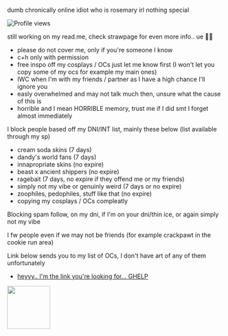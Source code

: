 dumb chronically online idiot who is rosemary irl nothing special

![Profile views](https://visitor-badge.laobi.icu/badge?page_id=pastellcloudy.pastellcloudy)

still working on my read.me, check strawpage for even more info.. ue 🧀😭
- please do not cover me, only if you're someone I know
- c+h only with permission
- free inspo off my cosplays / OCs just let me know first (I won't let you copy some of my ocs for example my main ones)
- IWC when I'm with my friends / partner as I have a high chance I'll ignore you
- easly overwhelmed and may not talk much then, unsure what the cause of this is
- horrible and I mean HORRIBLE memory, trust me if I did smt I forget almost immediately

I block people based off my DNI/INT list, mainly these below (list available through my sp)
- cream soda skins (7 days)
- dandy's world fans (7 days)
- innapropriate skins (no expire)
- beast x ancient shippers (no expire)
- ragebait (7 days, no expire if they offend me or my friends)
- simply not my vibe or genuinly weird (7 days or no expire)
- zoophiles, pedophiles, stuff like that (no expire)
- copying my cosplays / OCs compleatly

Blocking spam follow, on my dni, if I'm on your dni/thin ice, or again simply not my vibe

I fw people even if we may not be friends (for example crackpawt in the cookie run area)

Link below sends you to my list of OCs, I don't have art of any of them unfortunately
- [heyyy.. I'm the link you're looking for... GHELP](https://spiral_cloudyy.notepin.co/list-of-ocs-fsbnipdx)

<img src="https://file.garden/aFcXo5382hs7xX6v/rossy.gif" width="100" height="100" />
